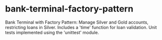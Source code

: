# bank-terminal-factory-pattern
Bank Terminal with Factory Pattern: Manage Silver and Gold accounts, restricting loans in Silver. Includes a 'time' function for loan validation. Unit tests implemented using the 'unittest' module.
